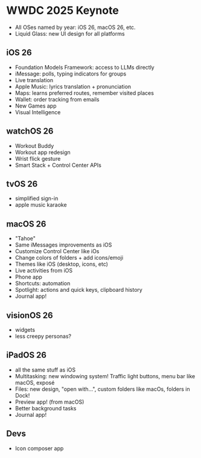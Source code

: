 # WWDC 2025 Keynote

- All OSes named by year: iOS 26, macOS 26, etc.
- Liquid Glass: new UI design for all platforms

## iOS 26

- Foundation Models Framework: access to LLMs directly
- iMessage: polls, typing indicators for groups
- Live translation
- Apple Music: lyrics translation + pronunciation
- Maps: learns preferred routes, remember visited places
- Wallet: order tracking from emails
- New Games app
- Visual Intelligence

## watchOS 26

- Workout Buddy
- Workout app redesign
- Wrist flick gesture
- Smart Stack + Control Center APIs

## tvOS 26

- simplified sign-in
- apple music karaoke

## macOS 26

- "Tahoe"
- Same iMessages improvements as iOS
- Customize Control Center like iOs
- Change colors of folders + add icons/emoji
- Themes like iOS (desktop, icons, etc)
- Live activities from iOS
- Phone app
- Shortcuts: automation
- Spotlight: actions and quick keys, clipboard history
- Journal app!

## visionOS 26

- widgets
- less creepy personas?

## iPadOS 26

- all the same stuff as iOS
- Multitasking: new windowing system! Traffic light buttons, menu bar like macOS, exposé
- Files: new design, "open with...", custom folders like macOs, folders in Dock!
- Preview app! (from macOS)
- Better background tasks
- Journal app!

## Devs

- Icon composer app
